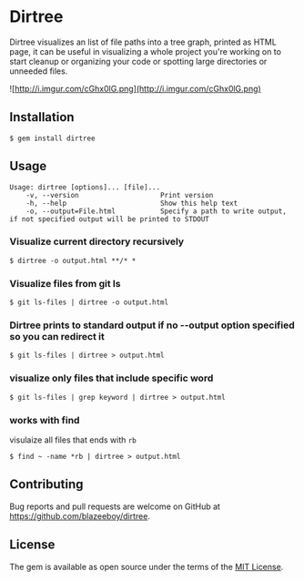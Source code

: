 # Dirtree

Dirtree visualizes an list of file paths into a tree graph, printed as HTML page, it can be useful in visualizing a whole project you're working on to start cleanup or organizing your code or spotting large directories or unneeded files.

![http://i.imgur.com/cGhx0lG.png](http://i.imgur.com/cGhx0lG.png)

## Installation


    $ gem install dirtree

## Usage

    Usage: dirtree [options]... [file]...
        -v, --version                    Print version
        -h, --help                       Show this help text
        -o, --output=File.html           Specify a path to write output, if not specified output will be printed to STDOUT


### Visualize current directory recursively

    $ dirtree -o output.html **/* *

### Visualize files from git ls

    $ git ls-files | dirtree -o output.html

### Dirtree prints to standard output if no --output option specified so you can redirect it

    $ git ls-files | dirtree > output.html

### visualize only files that include specific word

    $ git ls-files | grep keyword | dirtree > output.html

### works with find

visulaize all files that ends with `rb`

    $ find ~ -name *rb | dirtree > output.html


## Contributing

Bug reports and pull requests are welcome on GitHub at https://github.com/blazeeboy/dirtree.

## License

The gem is available as open source under the terms of the [MIT License](http://opensource.org/licenses/MIT).
